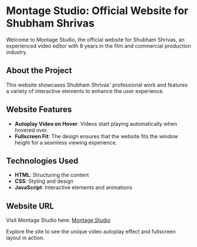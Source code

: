 # Montage Studio: Official Website for Shubham Shrivas

Welcome to Montage Studio, the official website for Shubham Shrivas, an experienced video editor with 8 years in the film and commercial production industry.

## About the Project

This website showcases Shubham Shrivas' professional work and features a variety of interactive elements to enhance the user experience.

## Website Features

- **Autoplay Video on Hover**: Videos start playing automatically when hovered over.
- **Fullscreen Fit**: The design ensures that the website fits the window height for a seamless viewing experience.

## Technologies Used

- **HTML**: Structuring the content
- **CSS**: Styling and design
- **JavaScript**: Interactive elements and animations

## Website URL

Visit Montage Studio here: [Montage Studio](https://montagestudio.in)

Explore the site to see the unique video autoplay effect and fullscreen layout in action.
